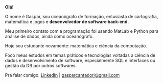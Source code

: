**Olá!**

O nome é Gaspar, sou oceanógrafo de formação, entusiasta de cartografia, matemática e jogos e **desenvolvedor de software back-end**.

Meu primeiro contato com a programação foi usando MatLab e Python para análise de dados, ainda como oceanógrafo. 

Hoje sou estudante novamente: matemática e ciência da computação. 

Foco meus estudos em temas práticos e tecnologias voltadas a ciência de dados e desenvolvimento de software, especialmente SQL e interfaces ou gestão da DB por outros softwares. 

Pra falar comigo: 
[LinkedIn](https://www.linkedin.com/in/gasparcantadori/)  | <a href="mailto:">gasparcantadori@gmail.com</a>
